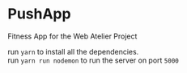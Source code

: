 # PushApp
Fitness App for the Web Atelier Project

run `yarn` to install all the dependencies.  
run `yarn run nodemon` to run the server on port `5000`
